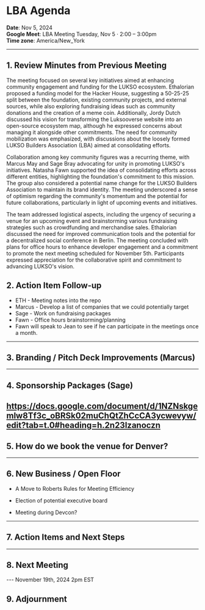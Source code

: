 # LBA Agenda

**Date**: Nov 5, 2024  
**Google Meet**: LBA Meeting Tuesday, Nov 5 · 2:00 – 3:00pm  
**Time zone**: America/New_York

---

## 1. Review Minutes from Previous Meeting
The meeting focused on several key initiatives aimed at enhancing community engagement and funding for the LUKSO ecosystem. Ethalorian proposed a funding model for the Hacker House, suggesting a 50-25-25 split between the foundation, existing community projects, and external sources, while also exploring fundraising ideas such as community donations and the creation of a meme coin. Additionally, Jordy Dutch discussed his vision for transforming the Luksooverse website into an open-source ecosystem map, although he expressed concerns about managing it alongside other commitments. The need for community mobilization was emphasized, with discussions about the loosely formed LUKSO Builders Association (LBA) aimed at consolidating efforts.

Collaboration among key community figures was a recurring theme, with Marcus May and Sage Bray advocating for unity in promoting LUKSO's initiatives. Natasha Fawn supported the idea of consolidating efforts across different entities, highlighting the foundation's commitment to this mission. The group also considered a potential name change for the LUKSO Builders Association to maintain its brand identity. The meeting underscored a sense of optimism regarding the community's momentum and the potential for future collaborations, particularly in light of upcoming events and initiatives.

The team addressed logistical aspects, including the urgency of securing a venue for an upcoming event and brainstorming various fundraising strategies such as crowdfunding and merchandise sales. Ethalorian discussed the need for improved communication tools and the potential for a decentralized social conference in Berlin. The meeting concluded with plans for office hours to enhance developer engagement and a commitment to promote the next meeting scheduled for November 5th. Participants expressed appreciation for the collaborative spirit and commitment to advancing LUKSO's vision.

## 2. Action Item Follow-up
  - ETH - Meeting notes into the repo
  - Marcus - Develop a list of companies that we could potentially target
  - Sage - Work on fundraising packages
  - Fawn - Office hours brainstorming/planning
  - Fawn will speak to Jean to see if he can participate in the meetings once a month.


---

## 3. Branding / Pitch Deck Improvements (Marcus)
---

## 4. Sponsorship Packages (Sage)
https://docs.google.com/document/d/1NZNskgemlw8Tf3c_oBRSk02muChQtZhCcCA3ycwevyw/edit?tab=t.0#heading=h.2n23lzanoczn
---

## 5. How do we book the venue for Denver?
---

## 6. New Business / Open Floor
  - A Move to Roberts Rules for Meeting Efficiency
  - Election of potential executive board

  - Meeting during Devcon?
  
---

## 7. Action Items and Next Steps
 
---

## 8. Next Meeting

---  November 19th, 2024 2pm EST

## 9. Adjournment
